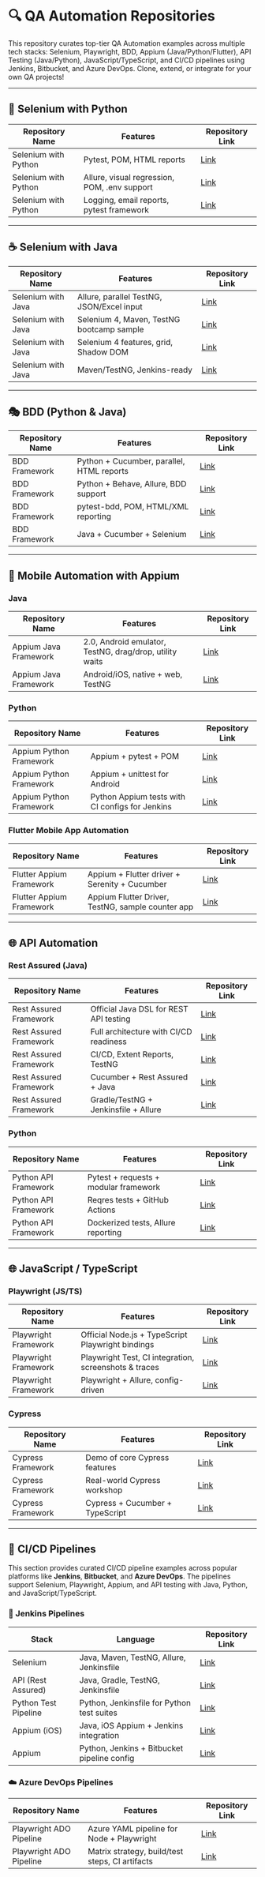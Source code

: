 
# 🔍 QA Automation Repositories

This repository curates top-tier QA Automation examples across multiple tech stacks: Selenium, Playwright, BDD, Appium (Java/Python/Flutter), API Testing (Java/Python), JavaScript/TypeScript, and CI/CD pipelines using Jenkins, Bitbucket, and Azure DevOps. Clone, extend, or integrate for your own QA projects!

---

## 🐍 Selenium with Python

| Repository Name                    | Features                                                | Repository Link                                                        |
|-----------------------------------|--------------------------------------------------------|-----------------------------------------------------------------------|
| Selenium with Python              | Pytest, POM, HTML reports                               | [Link](https://github.com/ChristianAA/selenium-python-example)         |
| Selenium with Python              | Allure, visual regression, POM, .env support           | [Link](https://github.com/nirtal85/Selenium-Python-Example)            |
| Selenium with Python              | Logging, email reports, pytest framework               | [Link](https://github.com/jagwithyou/automation-testing-python-selenium)|

---

## ☕ Selenium with Java

| Repository Name                    | Features                                                | Repository Link                                                        |
|-----------------------------------|--------------------------------------------------------|-----------------------------------------------------------------------|
| Selenium with Java                | Allure, parallel TestNG, JSON/Excel input              | [Link](https://github.com/anhtester/AutomationFrameworkSelenium)       |
| Selenium with Java                | Selenium 4, Maven, TestNG bootcamp sample              | [Link](https://github.com/nadvolod/selenium-java)                      |
| Selenium with Java                | Selenium 4 features, grid, Shadow DOM                  | [Link](https://github.com/mfaisalkhatri/selenium4poc)                  |
| Selenium with Java                | Maven/TestNG, Jenkins-ready                            | [Link](https://github.com/jmr85/saucedemo-selenium-java)               |
  
---

## 🎭 BDD (Python & Java)

| Repository Name                    | Features                                                | Repository Link                                                        |
|-----------------------------------|--------------------------------------------------------|-----------------------------------------------------------------------|
| BDD Framework                      | Python + Cucumber, parallel, HTML reports              | [Link](https://github.com/vinaykumarvvs/sample-selenium-python-cucumber-framework) |
| BDD Framework                      | Python + Behave, Allure, BDD support                  | [Link](https://github.com/andreasneuber/python-cucumber-selenium-example) |
| BDD Framework                      | pytest-bdd, POM, HTML/XML reporting                   | [Link](https://github.com/monil20/pytest-bdd-with-selenium)            |
| BDD Framework                      | Java + Cucumber + Selenium                            | [Link](https://github.com/PublioElio/selenium-cucumber-BDD)            |

---

## 🤖 Mobile Automation with Appium

### Java

| Repository Name                    | Features                                                | Repository Link                                                        |
|-----------------------------------|--------------------------------------------------------|-----------------------------------------------------------------------|
| Appium Java Framework             | 2.0, Android emulator, TestNG, drag/drop, utility waits| [Link](https://github.com/mfaisalkhatri/appium-java-examples)          |
| Appium Java Framework             | Android/iOS, native + web, TestNG                      | [Link](https://github.com/anandbagmar/AppiumJavaSample)                |

### Python

| Repository Name                    | Features                                                | Repository Link                                                        |
|-----------------------------------|--------------------------------------------------------|-----------------------------------------------------------------------|
| Appium Python Framework           | Appium + pytest + POM                                  | [Link](https://github.com/KimEklund13/Appium-Python)                   |
| Appium Python Framework           | Appium + unittest for Android                          | [Link](https://github.com/dai-continuous-testing/FirstPythonAppiumTest)|
| Appium Python Framework           | Python Appium tests with CI configs for Jenkins        | [Link](https://github.com/seetest-io/python-appium-first-test)         |

### Flutter Mobile App Automation

| Repository Name                    | Features                                                | Repository Link                                                        |
|-----------------------------------|--------------------------------------------------------|-----------------------------------------------------------------------|
| Flutter Appium Framework          | Appium + Flutter driver + Serenity + Cucumber         | [Link](https://github.com/camillomurcia/automation-flutter-appium-java)|
| Flutter Appium Framework          | Appium Flutter Driver, TestNG, sample counter app     | [Link](https://github.com/mfaisalkhatri/flutter-appium-demo)           |

---

## 🌐 API Automation

### Rest Assured (Java)

| Repository Name                    | Features                                                | Repository Link                                                        |
|-----------------------------------|--------------------------------------------------------|-----------------------------------------------------------------------|
| Rest Assured Framework            | Official Java DSL for REST API testing                 | [Link](https://github.com/rest-assured/rest-assured)                   |
| Rest Assured Framework            | Full architecture with CI/CD readiness                 | [Link](https://github.com/eliasnogueira/restassured-complete-basic-example) |
| Rest Assured Framework            | CI/CD, Extent Reports, TestNG                         | [Link](https://github.com/osandadeshan/rest-assured-java-api-automation-demo) |
| Rest Assured Framework            | Cucumber + Rest Assured + Java                        | [Link](https://github.com/mathare/api-testing-java-restassured)       |
| Rest Assured Framework            | Gradle/TestNG + Jenkinsfile + Allure                  | [Link](https://github.com/wildec2/java-rest-assured-framework)        |

### Python

| Repository Name                    | Features                                                | Repository Link                                                        |
|-----------------------------------|--------------------------------------------------------|-----------------------------------------------------------------------|
| Python API Framework              | Pytest + requests + modular framework                  | [Link](https://github.com/arbelamram/pytest-rest-api)                  |
| Python API Framework              | Reqres tests + GitHub Actions                         | [Link](https://github.com/NAVEENINTEL/python-pytest-api-testing)       |
| Python API Framework              | Dockerized tests, Allure reporting                    | [Link](https://github.com/MubeenAhmadShaikh/GorestAPIAutomation)       |

---

## 🌐 JavaScript / TypeScript

### Playwright (JS/TS)

| Repository Name                    | Features                                                | Repository Link                                                        |
|-----------------------------------|--------------------------------------------------------|-----------------------------------------------------------------------|
| Playwright Framework              | Official Node.js + TypeScript Playwright bindings      | [Link](https://github.com/microsoft/playwright)                        |
| Playwright Framework              | Playwright Test, CI integration, screenshots & traces  | [Link](https://github.com/mxschmitt/playwright-test)                   |
| Playwright Framework              | Playwright + Allure, config-driven                    | [Link](https://github.com/navaneethkm004/playwright-automation)        |

### Cypress

| Repository Name                    | Features                                                | Repository Link                                                        |
|-----------------------------------|--------------------------------------------------------|-----------------------------------------------------------------------|
| Cypress Framework                 | Demo of core Cypress features                          | [Link](https://github.com/cypress-io/cypress-example-kitchensink)      |
| Cypress Framework                 | Real-world Cypress workshop                            | [Link](https://github.com/bahmutov/cypress-workshop)                   |
| Cypress Framework                 | Cypress + Cucumber + TypeScript                        | [Link](https://github.com/vamsikrishna-k/cypress-automation-framework) |

---

## 🚀 CI/CD Pipelines

This section provides curated CI/CD pipeline examples across popular platforms like **Jenkins**, **Bitbucket**, and **Azure DevOps**. The pipelines support Selenium, Playwright, Appium, and API testing with Java, Python, and JavaScript/TypeScript.

### 🔧 Jenkins Pipelines

| Stack                             | Language                                                | Repository Link                                                        |
|-----------------------------------|--------------------------------------------------------|-----------------------------------------------------------------------|
| Selenium                          | Java, Maven, TestNG, Allure, Jenkinsfile              | [Link](https://github.com/AutomatedOwl/selenium-java-pom-example)      |
| API (Rest Assured)                | Java, Gradle, TestNG, Jenkinsfile                     | [Link](https://github.com/wildec2/java-rest-assured-framework)         |
| Python Test Pipeline              | Python, Jenkinsfile for Python test suites            | [Link](https://github.com/restalion/python-jenkins-pipeline)           |
| Appium (iOS)                      | Java, iOS Appium + Jenkins integration                | [Link](https://github.com/vbanthia-zz/appium-jenkins-demo)             |
| Appium                           | Python, Jenkins + Bitbucket pipeline config           | [Link](https://github.com/seetest-io/python-appium-first-test)         |

### ☁️ Azure DevOps Pipelines

| Repository Name                    | Features                                                | Repository Link                                                        |
|-----------------------------------|--------------------------------------------------------|-----------------------------------------------------------------------|
| Playwright ADO Pipeline           | Azure YAML pipeline for Node + Playwright              | [Link](https://github.com/BakkappaN/PlaywrightAzureDevopsPipeline)     |
| Playwright ADO Pipeline           | Matrix strategy, build/test steps, CI artifacts        | [Link](https://github.com/qaa-demo/playwright-ado-demo)                |
